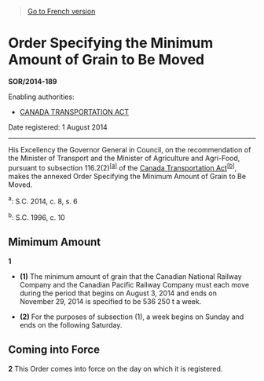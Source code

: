 > [Go to French version](/fr/Règlements/Décrets,%20ordonnances%20et%20règlements%20statutaires/2014/189.md)

# Order Specifying the Minimum Amount of Grain to Be Moved

**SOR/2014-189**

Enabling authorities: 
- [CANADA TRANSPORTATION ACT](/en/Acts/Statutes%20of%20Canada/1996/c.%2010.md)

Date registered: 1 August 2014

----------

His Excellency the Governor General in Council, on the recommendation of the Minister of Transport and the Minister of Agriculture and Agri-Food, pursuant to subsection 116.2(2)<sup><a href='#fn_a'>[a]</a></sup> of the [Canada Transportation Act](/en/Acts/Statutes%20of%20Canada/1996/c.%2010.md)<sup><a href='#fn_b'>[b]</a></sup>, makes the annexed Order Specifying the Minimum Amount of Grain to Be Moved.

<a name='fn_a'><sup>a</sup></a>: S.C. 2014, c. 8, s. 6<br />

<a name='fn_b'><sup>b</sup></a>: S.C. 1996, c. 10<br />




## Mimimum Amount


**1** 

- **(1)** The minimum amount of grain that the Canadian National Railway Company and the Canadian Pacific Railway Company must each move during the period that begins on August 3, 2014 and ends on November 29, 2014 is specified to be 536 250 t a week.

- **(2)** For the purposes of subsection (1), a week begins on Sunday and ends on the following Saturday.




## Coming into Force


**2** This Order comes into force on the day on which it is registered.


